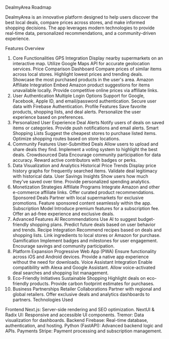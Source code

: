 DealmyArea Roadmap

DealmyArea is an innovative platform designed to help users discover the best local deals, compare prices across stores, and make informed shopping decisions. The app leverages modern technologies to provide real-time data, personalized recommendations, and a community-driven experience.

Features Overview

1. Core Functionalities
GPS Integration
Display nearby supermarkets on an interactive map.
Utilize Google Maps API for accurate geolocation services.
Price Comparison Dashboard
Compare prices of similar items across local stores.
Highlight lowest prices and trending deals.
Showcase the most purchased products in the user's area.
Amazon Affiliate Integration
Embed Amazon product suggestions for items unavailable locally.
Provide competitive online prices via affiliate links.
2. User Authentication
Multiple Login Options
Support for Google, Facebook, Apple ID, and email/password authentication.
Secure user data with Firebase Authentication.
Profile Features
Save favorite products, shopping lists, and deal alerts.
Personalize the user experience based on preferences.
3. Personalized User Experience
Deal Alerts
Notify users of deals on saved items or categories.
Provide push notifications and email alerts.
Smart Shopping Lists
Suggest the cheapest stores to purchase listed items.
Optimize shopping routes based on store locations.
4. Community Features
User-Submitted Deals
Allow users to upload and share deals they find.
Implement a voting system to highlight the best deals.
Crowdsourced Data
Encourage community participation for data accuracy.
Reward active contributors with badges or perks.
5. Data Visualization and Analytics
Historical Price Trends
Display price history graphs for frequently searched items.
Validate deal legitimacy with historical data.
User Savings Insights
Show users how much they've saved over time.
Provide personalized spending analytics.
6. Monetization Strategies
Affiliate Programs
Integrate Amazon and other e-commerce affiliate links.
Offer curated product recommendations.
Sponsored Deals
Partner with local supermarkets for exclusive promotions.
Feature sponsored content seamlessly within the app.
Subscription Model
Introduce premium features for a subscription fee.
Offer an ad-free experience and exclusive deals.
7. Advanced Features
AI Recommendations
Use AI to suggest budget-friendly shopping plans.
Predict future deals based on user behavior and trends.
Recipe Integration
Recommend recipes based on deals and shopping lists.
Link ingredients to local stores or Amazon for purchase.
Gamification
Implement badges and milestones for user engagement.
Encourage savings and community participation.
8. Platform Expansion
Progressive Web App (PWA)
Ensure functionality across iOS and Android devices.
Provide a native app experience without the need for downloads.
Voice Assistant Integration
Enable compatibility with Alexa and Google Assistant.
Allow voice-activated deal searches and shopping list management.
9. Eco-Friendly Initiatives
Sustainable Shopping
Highlight deals on eco-friendly products.
Provide carbon footprint estimates for purchases.
10. Business Partnerships
Retailer Collaborations
Partner with regional and global retailers.
Offer exclusive deals and analytics dashboards to partners.
Technologies Used

Frontend
Next.js: Server-side rendering and SEO optimization.
NextUI & Radix UI: Responsive and accessible UI components.
Tremor: Data visualization for dashboards.
Backend
Firebase: Real-time database, authentication, and hosting.
Python (FastAPI): Advanced backend logic and APIs.
Payments
Stripe: Payment processing and subscription management.